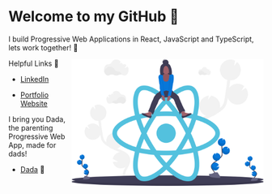 # Welcome to my GitHub 👋


I build Progressive Web Applications in React, JavaScript and TypeScript, lets work together! :new_moon_with_face:

<img align="right" height="250" padding="20" margin="20" src="./undraw_react_y7wq.svg"> 


Helpful Links :link:
- [LinkedIn](https://www.linkedin.com/in/frank-mcnulty-591785151/)

- [Portfolio Website](https://mcnultyfrank.github.io/Portfolio-Website/)

I bring you Dada, the parenting Progressive Web App, made for dads!

- [Dada](https://dada-da4d5.web.app/) :penguin:






